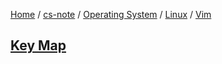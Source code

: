 [Home](https://mengxianbin.github.io) /
[cs-note](https://mengxianbin.github.io/cs-note/content) /
[Operating System](https://mengxianbin.github.io/cs-note/content/Operating%20System) /
[Linux](https://mengxianbin.github.io/cs-note/content/Operating%20System/Linux) /
[Vim](https://mengxianbin.github.io/cs-note/content/Operating%20System/Linux/Vim)

## [Key Map](https://mengxianbin.github.io/cs-note/content/Operating%20System/Linux/Vim/Key%20Map)
